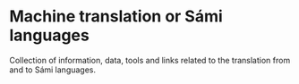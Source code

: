 
# Machine translation or Sámi languages


Collection of information, data, tools and links related to the translation from and to Sámi languages.
